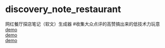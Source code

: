 # discovery_note_restaurant
网红餐厅探店笔记（软文）生成器
#收集大众点评的高赞搞出来的低技术力玩意
 [demo](http://2EM34E13.github.io/discovery_note_restaurant/index.html)  
 [demo](http://2EM34E13.github.io/discovery_note_restaurant/index)  
 [demo](http://2EM34E13.github.io/discovery_note_restaurant)  
